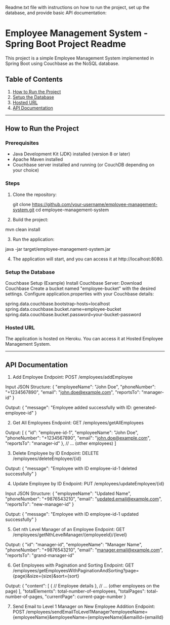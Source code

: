 Readme.txt file with instructions on how to run the project, set up the database, and provide basic API documentation:


# Employee Management System - Spring Boot Project Readme

This project is a simple Employee Management System implemented in Spring Boot using Couchbase as the NoSQL database.


## Table of Contents
1. [How to Run the Project](#how-to-run-the-project)
2. [Setup the Database](#setup-the-database)
3. [Hosted URL](#hosted-url)
4. [API Documentation](#api-documentation)

---

## How to Run the Project

### Prerequisites
- Java Development Kit (JDK) installed (version 8 or later)
- Apache Maven installed
- Couchbase server installed and running (or CouchDB depending on your choice)

### Steps
1. Clone the repository:
   
   git clone https://github.com/your-username/employee-management-system.git
   cd employee-management-system

2. Build the project:
  
  mvn clean install

3. Run the application:

  java -jar target/employee-management-system.jar

4. The application will start, and you can access it at http://localhost:8080.

### Setup the Database
Couchbase Setup (Example)
Install Couchbase Server: Download Couchbase
Create a bucket named "employee-bucket" with the desired settings.
Configure application.properties with your Couchbase details:

spring.data.couchbase.bootstrap-hosts=localhost
spring.data.couchbase.bucket.name=employee-bucket
spring.data.couchbase.bucket.password=your-bucket-password

### Hosted URL
The application is hosted on Heroku. You can access it at Hosted Employee Management System.

---

## API Documentation
1. Add Employee
Endpoint: POST /employees/addEmployee

Input JSON Structure:
{
  "employeeName": "John Doe",
  "phoneNumber": "+1234567890",
  "email": "john.doe@example.com",
  "reportsTo": "manager-id"
}

Output:
{
  "message": "Employee added successfully with ID: generated-employee-id"
}

2. Get All Employees
Endpoint: GET /employees/getAllEmployees

Output:
[
  {
    "id": "employee-id-1",
    "employeeName": "John Doe",
    "phoneNumber": "+1234567890",
    "email": "john.doe@example.com",
    "reportsTo": "manager-id"
  },
  // ... (other employees)
]

3. Delete Employee by ID
Endpoint: DELETE /employees/deleteEmployee/{id}

Output:
{
  "message": "Employee with ID employee-id-1 deleted successfully"
}

4. Update Employee by ID
Endpoint: PUT /employees/updateEmployee/{id}

Input JSON Structure:
{
  "employeeName": "Updated Name",
  "phoneNumber": "+9876543210",
  "email": "updated.email@example.com",
  "reportsTo": "new-manager-id"
}

Output:
{
  "message": "Employee with ID employee-id-1 updated successfully"
}

5. Get nth Level Manager of an Employee
Endpoint: GET /employees/getNthLevelManager/{employeeId}/{level}

Output:
{
  "id": "manager-id",
  "employeeName": "Manager Name",
  "phoneNumber": "+9876543210",
  "email": "manager.email@example.com",
  "reportsTo": "grand-manager-id"

6. Get Employees with Pagination and Sorting
Endpoint: GET /employees/getEmployeesWithPaginationAndSorting?page={page}&size={size}&sort={sort}

Output:
{
  "content": [
    {
      // Employee details
    },
    // ... (other employees on the page)
  ],
  "totalElements": total-number-of-employees,
  "totalPages": total-number-of-pages,
  "currentPage": current-page-number
}

7. Send Email to Level 1 Manager on New Employee Addition
Endpoint: POST /employees/sendEmailToLevel1Manager?employeeName={employeeName}&employeeName={employeeName}&emailId={emailId}
